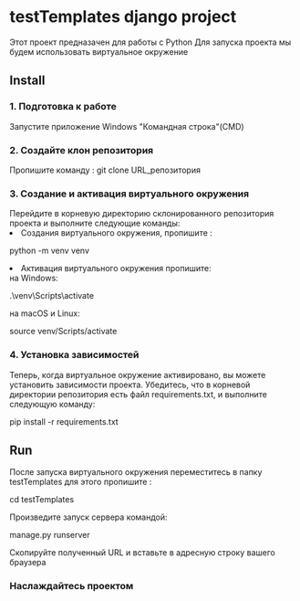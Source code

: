 # testTemplates django project
Этот проект предназачен для работы с Python
Для запуска проекта мы будем использовать виртуальное окружение 
## Install
<h3>1. Подготовка к работе</h3>
Запустите приложение Windows "Командная строка"(CMD) 

<h3>2. Создайте клон репозитория</h3>
Пропишите команду :
git clone URL_репозитория 

<h3>3. Создание и активация виртуального окружения </h3>
Перейдите в корневую директорию склонированного репозитория проекта и выполните следующие команды:

<li>Создания виртуального окружения, пропишите : 
<p>python -m venv venv

<li>Активация виртуального окружения пропишите: </li>
на Windows:
<p>.\venv\Scripts\activate</p>
на macOS и Linux:
<p>source venv/Scripts/activate</p>

<h3>4. Установка зависимостей  </h3>
<p>Теперь, когда виртуальное окружение активировано, вы можете установить зависимости проекта. Убедитесь, что в корневой директории репозитория есть файл requirements.txt, и выполните следующую команду:</p>
<p>pip install -r requirements.txt</p>

## Run
После запуска виртуального окружения переместитесь в папку testTemplates для этого пропишите :
<p>cd testTemplates </p>
<p>Произведите запуск сервера командой:</p> 
<p>manage.py runserver</p>
<p>Скопируйте полученный URL и вставьте в адресную строку вашего браузера</p>

<h3>Наслаждайтесь проектом</h3>
